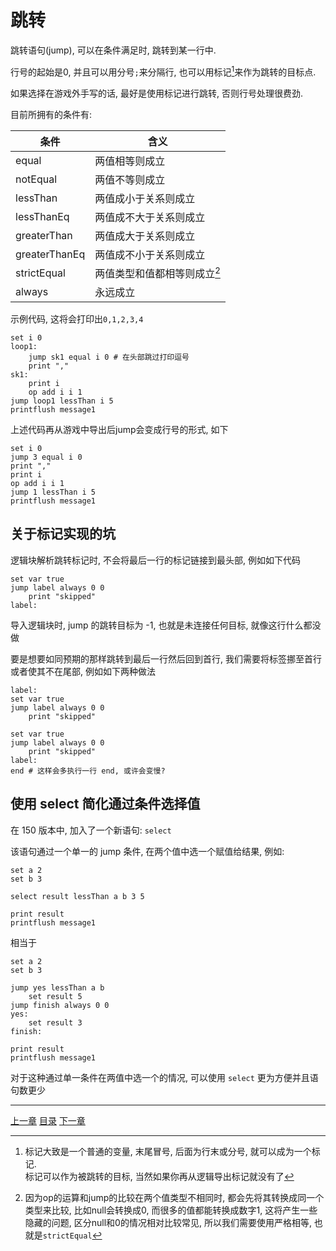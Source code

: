 # 跳转
跳转语句(jump), 可以在条件满足时, 跳转到某一行中.

行号的起始是0, 并且可以用分号`;`来分隔行, 也可以用标记[^1]来作为跳转的目标点.

如果选择在游戏外手写的话, 最好是使用标记进行跳转, 否则行号处理很费劲.

目前所拥有的条件有:

| 条件          | 含义                          |
| ---           | ---                           |
| equal         | 两值相等则成立                |
| notEqual      | 两值不等则成立                |
| lessThan      | 两值成小于关系则成立          |
| lessThanEq    | 两值成不大于关系则成立        |
| greaterThan   | 两值成大于关系则成立          |
| greaterThanEq | 两值成不小于关系则成立        |
| strictEqual   | 两值类型和值都相等则成立[^2]  |
| always        | 永远成立                      |

示例代码, 这将会打印出`0,1,2,3,4`

```gas
set i 0
loop1:
    jump sk1 equal i 0 # 在头部跳过打印逗号
    print ","
sk1:
    print i
    op add i i 1
jump loop1 lessThan i 5
printflush message1
```

上述代码再从游戏中导出后jump会变成行号的形式, 如下

```gas
set i 0
jump 3 equal i 0
print ","
print i
op add i i 1
jump 1 lessThan i 5
printflush message1
```


关于标记实现的坑
-------------------------------------------------------------------------------
逻辑块解析跳转标记时, 不会将最后一行的标记链接到最头部, 例如如下代码

```gas
set var true
jump label always 0 0
    print "skipped"
label:
```

导入逻辑块时, jump 的跳转目标为 -1, 也就是未连接任何目标, 就像这行什么都没做

要是想要如同预期的那样跳转到最后一行然后回到首行,
我们需要将标签挪至首行或者使其不在尾部, 例如如下两种做法

```gas
label:
set var true
jump label always 0 0
    print "skipped"
```

```gas
set var true
jump label always 0 0
    print "skipped"
label:
end # 这样会多执行一行 end, 或许会变慢?
```


[^1]: 标记大致是一个普通的变量, 末尾冒号, 后面为行末或分号, 就可以成为一个标记.\
      标记可以作为被跳转的目标, 当然如果你再从逻辑导出标记就没有了

[^2]: 因为op的运算和jump的比较在两个值类型不相同时,
      都会先将其转换成同一个类型来比较, 比如null会转换成0,
      而很多的值都能转换成数字1, 这将产生一些隐藏的问题,
      区分null和0的情况相对比较常见, 所以我们需要使用严格相等, 也就是`strictEqual`


使用 select 简化通过条件选择值
-------------------------------------------------------------------------------
在 150 版本中, 加入了一个新语句: `select`

该语句通过一个单一的 jump 条件, 在两个值中选一个赋值给结果, 例如:

```gas
set a 2
set b 3

select result lessThan a b 3 5

print result
printflush message1
```

相当于

```gas
set a 2
set b 3

jump yes lessThan a b
    set result 5
jump finish always 0 0
yes:
    set result 3
finish:

print result
printflush message1
```

对于这种通过单一条件在两值中选一个的情况,
可以使用 `select` 更为方便并且语句数更少


---
[上一章](./04-change-variable.md)
[目录](./README.md)
[下一章](./06-env-vars.md)
